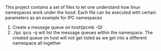 This project contains a set of files to let one understand how linux namespaces work under the hood.
Each file can be executed with certain parameters as an example for IPC namespaces
1. Create a message queue on host(ipcmk -Q)
2. ./ipc ipcs -q will list the message queues within the namespace. The created queue on host will not get listed as we get into a different namespace
all together
